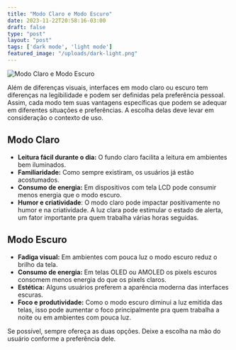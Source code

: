 ```yaml
---
title: "Modo Claro e Modo Escuro"
date: 2023-11-22T20:58:16-03:00
draft: false
type: "post"
layout: "post"
tags: ['dark mode', 'light mode']
featured_image: "/uploads/dark-light.png"
---
```


![Modo Claro e Modo Escuro](/uploads/dark-light.png)

Além de diferenças visuais, interfaces em modo claro ou escuro tem diferenças na legibilidade e podem ser definidas pela preferência pessoal. Assim, cada modo tem suas vantagens específicas que podem se adequar em diferentes situações e preferências. A escolha delas deve levar em consideração o contexto de uso.

## Modo Claro

- **Leitura fácil durante o dia:** O fundo claro facilita a leitura em ambientes bem iluminados.
- **Familiaridade:** Como sempre existiram, os usuários já estão acostumados.
- **Consumo de energia:** Em dispositivos com tela LCD pode consumir menos energia que o modo escuro.
- **Humor e criatividade**: O modo claro pode impactar positivamente no humor e na criatividade. A luz clara pode estimular o estado de alerta, um fator importante pra quem trabalha várias horas seguidas.

## Modo Escuro

- **Fadiga visual:** Em ambientes com pouca luz o modo escuro reduz o brilho da tela.
- **Consumo de energia:** Em telas OLED ou AMOLED os pixels escuros consomem menos energia do que os pixels claros.
- **Estética:** Alguns usuários preferem a aparência moderna das interfaces escuras.
- **Foco e produtividade:** Como o modo escuro diminui a luz emitida das telas, isso pode aumentar o foco principalmente pra quem trabalha a noite ou em ambientes com pouca luz.

Se possível, sempre ofereça as duas opções. Deixe a escolha na mão do usuário conforme a preferência dele.